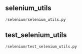 
## selenium_utils
```python
/selenium/selenium_utils.py
```


## test_selenium_utils
```python
/selenium/test_selenium_utils.py
```

